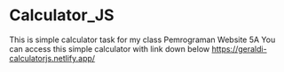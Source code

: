 # Calculator_JS

This is simple calculator task for my class Pemrograman Website 5A
You can access this simple calculator with link down below
https://geraldi-calculatorjs.netlify.app/
